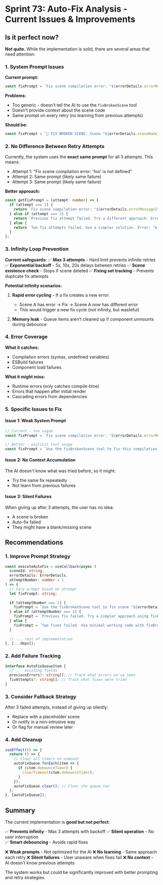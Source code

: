 # Sprint 73: Auto-Fix Analysis - Current Issues & Improvements

## Is it perfect now?

**Not quite.** While the implementation is solid, there are several areas that need attention:

### 1. System Prompt Issues

**Current prompt:**
```typescript
const fixPrompt = `Fix scene compilation error: "${errorDetails.errorMessage}" in scene "${errorDetails.sceneName}".`;
```

**Problems:**
- Too generic - doesn't tell the AI to use the `fixBrokenScene` tool
- Doesn't provide context about the scene code
- Same prompt on every retry (no learning from previous attempts)

**Should be:**
```typescript
const fixPrompt = `🔧 FIX BROKEN SCENE: Scene "${errorDetails.sceneName}" (ID: ${sceneId}) has a compilation error. The error message is: "${errorDetails.errorMessage}". This scene needs to be fixed using the fixBrokenScene tool. The broken code is in the scene with ID ${sceneId}.`;
```

### 2. No Difference Between Retry Attempts

Currently, the system uses the **exact same prompt** for all 3 attempts. This means:
- Attempt 1: "Fix scene compilation error: 'foo' is not defined"
- Attempt 2: Same prompt (likely same failure)
- Attempt 3: Same prompt (likely same failure)

**Better approach:**
```typescript
const getFixPrompt = (attempt: number) => {
  if (attempt === 1) {
    return `Fix scene compilation error: "${errorDetails.errorMessage}"...`;
  } else if (attempt === 2) {
    return `Previous fix attempt failed. Try a different approach. Error: "${errorDetails.errorMessage}"...`;
  } else {
    return `Two fix attempts failed. Use a simpler solution. Error: "${errorDetails.errorMessage}"...`;
  }
};
```

### 3. Infinity Loop Prevention

**Current safeguards:**
✅ **Max 3 attempts** - Hard limit prevents infinite retries
✅ **Exponential backoff** - 5s, 10s, 20s delays between retries
✅ **Scene existence check** - Stops if scene deleted
✅ **Fixing set tracking** - Prevents duplicate fix attempts

**Potential infinity scenarios:**
1. **Rapid error cycling** - If a fix creates a new error:
   - Scene A has error → Fix → Scene A now has different error
   - This would trigger a new fix cycle (not infinity, but wasteful)

2. **Memory leak** - Queue items aren't cleaned up if component unmounts during debounce

### 4. Error Coverage

**What it catches:**
- Compilation errors (syntax, undefined variables)
- ESBuild failures
- Component load failures

**What it might miss:**
- Runtime errors (only catches compile-time)
- Errors that happen after initial render
- Cascading errors from dependencies

### 5. Specific Issues to Fix

#### Issue 1: Weak System Prompt
```typescript
// Current - too vague
const fixPrompt = `Fix scene compilation error: "${errorDetails.errorMessage}" in scene "${errorDetails.sceneName}".`;

// Better - explicit tool usage
const fixPrompt = `Use the fixBrokenScene tool to fix this compilation error in scene "${errorDetails.sceneName}" (ID: ${sceneId}): "${errorDetails.errorMessage}"`;
```

#### Issue 2: No Context Accumulation
The AI doesn't know what was tried before, so it might:
- Try the same fix repeatedly
- Not learn from previous failures

#### Issue 3: Silent Failures
When giving up after 3 attempts, the user has no idea:
- A scene is broken
- Auto-fix failed
- They might have a blank/missing scene

## Recommendations

### 1. Improve Prompt Strategy
```typescript
const executeAutoFix = useCallback(async (
  sceneId: string, 
  errorDetails: ErrorDetails,
  attemptNumber: number = 1
) => {
  // Vary prompt based on attempt
  let fixPrompt: string;
  
  if (attemptNumber === 1) {
    fixPrompt = `Use the fixBrokenScene tool to fix scene "${errorDetails.sceneName}" (ID: ${sceneId}) with error: "${errorDetails.errorMessage}"`;
  } else if (attemptNumber === 2) {
    fixPrompt = `Previous fix failed. Try a simpler approach using fixBrokenScene tool for scene "${errorDetails.sceneName}" error: "${errorDetails.errorMessage}"`;
  } else {
    fixPrompt = `Two fixes failed. Use minimal working code with fixBrokenScene tool for scene "${errorDetails.sceneName}". Just make it compile without errors.`;
  }
  
  // ... rest of implementation
}, [...deps]);
```

### 2. Add Failure Tracking
```typescript
interface AutoFixQueueItem {
  // ... existing fields
  previousErrors?: string[]; // Track what errors we've seen
  fixAttempts?: string[]; // Track what fixes were tried
}
```

### 3. Consider Fallback Strategy
After 3 failed attempts, instead of giving up silently:
- Replace with a placeholder scene
- Or notify in a non-intrusive way
- Or flag for manual review later

### 4. Add Cleanup
```typescript
useEffect(() => {
  return () => {
    // Clear all timers on unmount
    autoFixQueue.forEach(item => {
      if (item.debounceTimer) {
        clearTimeout(item.debounceTimer);
      }
    });
    autoFixQueue.clear(); // Clear the queue too
  };
}, [autoFixQueue]);
```

## Summary

The current implementation is **good but not perfect**:

✅ **Prevents infinity** - Max 3 attempts with backoff
✅ **Silent operation** - No user interruption  
✅ **Smart debouncing** - Avoids rapid fixes

❌ **Weak prompts** - Not optimized for the AI
❌ **No learning** - Same approach each retry
❌ **Silent failures** - User unaware when fixes fail
❌ **No context** - AI doesn't know previous attempts

The system works but could be significantly improved with better prompting and retry strategies.